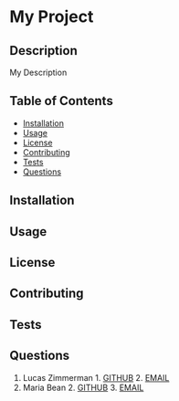 
  # My Project

  
  
  ## Description
  My Description

  ## Table of Contents

  * [Installation](#installation)
  * [Usage](#usage)
  * [License](#license)
  * [Contributing](#contributing)
  * [Tests](#tests)
  * [Questions](#questions)
  
  ## Installation
  

  ## Usage
  

  ## License
  

  ## Contributing
  

  ## Tests
  
  
  ## Questions
  1. Lucas Zimmerman
  	1. [GITHUB](https://github.com/dolomiteson)
  	2. [EMAIL](mailto:zimmerman.lucas@hotmail)
  2. Maria Bean
  	2. [GITHUB](ddsfsdf)
  	3. [EMAIL](mailto:dsfdsfsd)
  
  